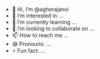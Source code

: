 - 👋 Hi, I’m @agherajanvi
- 👀 I’m interested in ...
- 🌱 I’m currently learning ...
- 💞️ I’m looking to collaborate on ...
- 📫 How to reach me ...
- 😄 Pronouns: ...
- ⚡ Fun fact: ...

<!---
agherajanvi/agherajanvi is a ✨ special ✨ repository because its `README.md` (this file) appears on your GitHub profile.
You can click the Preview link to take a look at your changes.
--->

